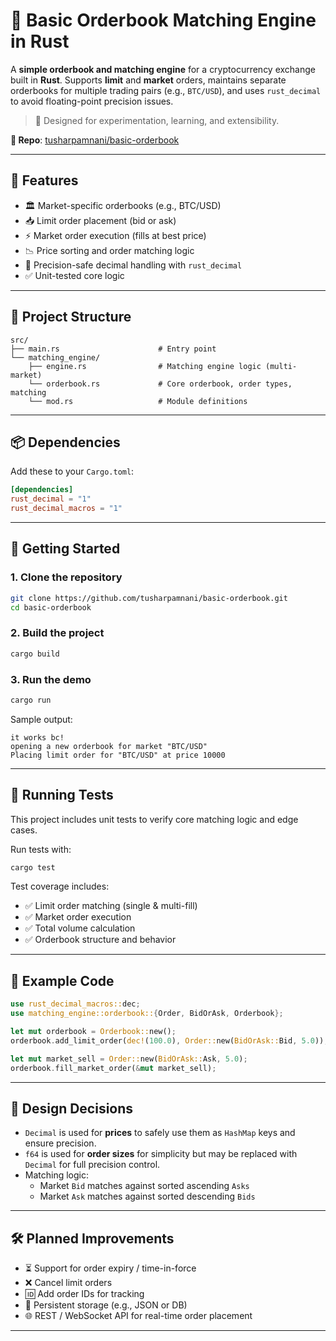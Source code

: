 # 🔁 Basic Orderbook Matching Engine in Rust

A **simple orderbook and matching engine** for a cryptocurrency exchange built in **Rust**. Supports **limit** and **market** orders, maintains separate orderbooks for multiple trading pairs (e.g., `BTC/USD`), and uses `rust_decimal` to avoid floating-point precision issues.

> 🧪 Designed for experimentation, learning, and extensibility.

**📍 Repo**: [tusharpamnani/basic-orderbook](https://github.com/tusharpamnani/basic-orderbook)

---

## 🚀 Features

- 🏛️ Market-specific orderbooks (e.g., BTC/USD)
- 📥 Limit order placement (bid or ask)
- ⚡ Market order execution (fills at best price)
- 📉 Price sorting and order matching logic
- 🧮 Precision-safe decimal handling with `rust_decimal`
- ✅ Unit-tested core logic

---

## 📁 Project Structure

```
src/
├── main.rs                      # Entry point
└── matching_engine/
    ├── engine.rs                # Matching engine logic (multi-market)
    └── orderbook.rs             # Core orderbook, order types, matching
    └── mod.rs                   # Module definitions
```

---

## 📦 Dependencies

Add these to your `Cargo.toml`:

```toml
[dependencies]
rust_decimal = "1"
rust_decimal_macros = "1"
```

---

## 🔧 Getting Started

### 1. Clone the repository

```bash
git clone https://github.com/tusharpamnani/basic-orderbook.git
cd basic-orderbook
```

### 2. Build the project

```bash
cargo build
```

### 3. Run the demo

```bash
cargo run
```

Sample output:
```
it works bc!
opening a new orderbook for market "BTC/USD"
Placing limit order for "BTC/USD" at price 10000
```

---

## 🧪 Running Tests

This project includes unit tests to verify core matching logic and edge cases.

Run tests with:

```bash
cargo test
```

Test coverage includes:

- ✅ Limit order matching (single & multi-fill)
- ✅ Market order execution
- ✅ Total volume calculation
- ✅ Orderbook structure and behavior

---

## 🧠 Example Code

```rust
use rust_decimal_macros::dec;
use matching_engine::orderbook::{Order, BidOrAsk, Orderbook};

let mut orderbook = Orderbook::new();
orderbook.add_limit_order(dec!(100.0), Order::new(BidOrAsk::Bid, 5.0));

let mut market_sell = Order::new(BidOrAsk::Ask, 5.0);
orderbook.fill_market_order(&mut market_sell);
```

---

## 📌 Design Decisions

- `Decimal` is used for **prices** to safely use them as `HashMap` keys and ensure precision.
- `f64` is used for **order sizes** for simplicity but may be replaced with `Decimal` for full precision control.
- Matching logic:
  - Market `Bid` matches against sorted ascending `Asks`
  - Market `Ask` matches against sorted descending `Bids`

---

## 🛠️ Planned Improvements

- ⏳ Support for order expiry / time-in-force
- ❌ Cancel limit orders
- 🆔 Add order IDs for tracking
- 💾 Persistent storage (e.g., JSON or DB)
- 🌐 REST / WebSocket API for real-time order placement

---